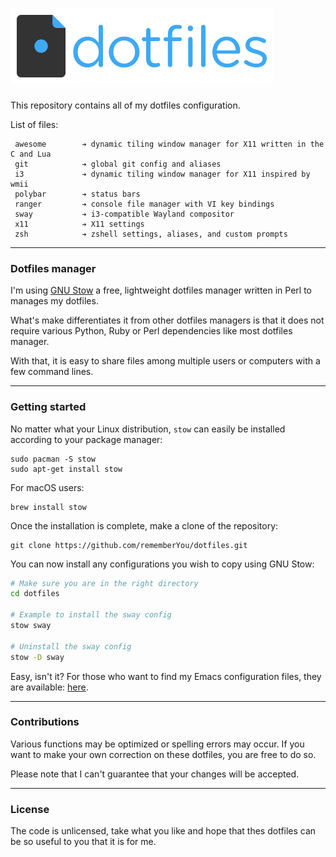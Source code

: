![Dotfiles Logo](assets/dotfiles-logo.png "Dotfiles logo")
===============================

This repository contains all of my dotfiles configuration.

List of files:

```
 awesome        ➔ dynamic tiling window manager for X11 written in the C and Lua
 git            ➔ global git config and aliases
 i3             ➔ dynamic tiling window manager for X11 inspired by wmii
 polybar        ➔ status bars
 ranger         ➔ console file manager with VI key bindings
 sway           ➔ i3-compatible Wayland compositor
 x11            ➔ X11 settings
 zsh            ➔ zshell settings, aliases, and custom prompts
```

--------------------

### Dotfiles manager ###

I'm using [GNU Stow](https://www.gnu.org/software/stow/) a free, lightweight
dotfiles manager written in Perl to manages my dotfiles.

What's make differentiates it from other dotfiles managers is that it does
not require various Python, Ruby or Perl dependencies like most dotfiles
manager.

With that, it is easy to share files among multiple users or computers with a
few command lines.

--------------------

### Getting started ###

No matter what your Linux distribution, `stow` can easily be installed according
to your package manager:

	sudo pacman -S stow
	sudo apt-get install stow

For macOS users:

	brew install stow

Once the installation is complete, make a clone of the repository:

	git clone https://github.com/rememberYou/dotfiles.git

You can now install any configurations you wish to copy using GNU Stow:

```bash
# Make sure you are in the right directory
cd dotfiles

# Example to install the sway config
stow sway

# Uninstall the sway config
stow -D sway
```

Easy, isn't it? For those who want to find my Emacs configuration files, they
are available: [here](https://github.com/rememberYou/.emacs.d/).

--------------------

### Contributions ###

Various functions may be optimized or spelling errors may occur. If you want to
make your own correction on these dotfiles, you are free to do so.

Please note that I can't guarantee that your changes will be accepted.

--------------------

### License ###

The code is unlicensed, take what you like and hope that thes dotfiles can be so
useful to you that it is for me.
